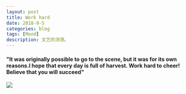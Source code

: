 ```yaml
---
layout: post
title: Work hard
date: 2018-9-5
categories: blog
tags: [Mood]
description: 文艺的流氓。
---
```

#### "It was originally possible to go to the scene, but it was for its own reasons.I hope that every day is full of harvest. Work hard to cheer! Believe that you will succeed"
![](http://i4.bvimg.com/660902/b4d9a8d55da3dcc4.jpg)